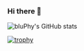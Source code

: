 ### Hi there 👋

![bluPhy's GitHub stats](https://github-readme-stats.vercel.app/api?username=bluPhy&count_private=true&show_icons=true)

[![trophy](https://github-profile-trophy.vercel.app/?username=bluPhy&theme=onedark)](https://github.com/ryo-ma/github-profile-trophy)

<!--
**bluPhy/bluPhy** is a ✨ _special_ ✨ repository because its `README.md` (this file) appears on your GitHub profile.

Here are some ideas to get you started:

- 🔭 I’m currently working on ...
- 🌱 I’m currently learning ...
- 👯 I’m looking to collaborate on ...
- 🤔 I’m looking for help with ...
- 💬 Ask me about ...
- 📫 How to reach me: ...
- 😄 Pronouns: he/him
- ⚡ Fun fact: ...
-->
